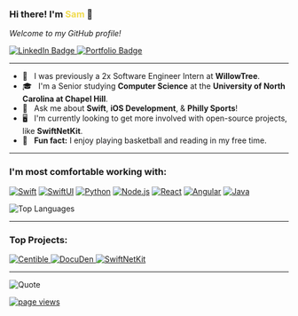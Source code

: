 <h3>Hi there! I'm <span style="color:#f0db4f;">Sam</span> 👋</h3>
<p><i>Welcome to my GitHub profile!</i></p>

<a href="https://www.linkedin.com/in/s-gilmore/">
  <img src="https://img.shields.io/badge/-Sam_Gilmore-blue?style=for-the-badge&logo=Linkedin&logoColor=white" alt="LinkedIn Badge">
</a>
<a href="https://www.samgilmore.dev">
  <img src="https://img.shields.io/badge/-samgilmore.dev-green?style=for-the-badge&logo=appveyor" alt="Portfolio Badge">
</a>

---

- 🌱&nbsp;&nbsp;&nbsp;I was previously a 2x Software Engineer Intern at **WillowTree**.
- 🎓&nbsp;&nbsp;&nbsp;I'm a Senior studying **Computer Science** at the **University of North Carolina at Chapel Hill**.
- 💬&nbsp;&nbsp;&nbsp;Ask me about **Swift**, **iOS Development**, & **Philly Sports**!
- 🖥️&nbsp;&nbsp;&nbsp;I'm currently looking to get more involved with open-source projects, like **SwiftNetKit**.
- 🏀&nbsp;&nbsp;&nbsp;**Fun fact:** I enjoy playing basketball and reading in my free time.

---

### I'm most comfortable working with:

[![Swift](https://img.shields.io/badge/-Swift-FA7343?style=for-the-badge&logo=swift&logoColor=white)](https://developer.apple.com/swift/)
[![SwiftUI](https://img.shields.io/badge/-SwiftUI-000000?style=for-the-badge&logo=swift&logoColor=white)](https://developer.apple.com/xcode/swiftui/)
[![Python](https://img.shields.io/badge/-Python-3776AB?style=for-the-badge&logo=python&logoColor=white)](https://www.python.org/)
[![Node.js](https://img.shields.io/badge/-Node.js-339933?style=for-the-badge&logo=node.js&logoColor=white)](https://nodejs.org/)
[![React](https://img.shields.io/badge/-React-61DAFB?style=for-the-badge&logo=react&logoColor=black)](https://reactjs.org/)
[![Angular](https://img.shields.io/badge/-Angular-DD0031?style=for-the-badge&logo=angular&logoColor=white)](https://angular.io/)
[![Java](https://img.shields.io/badge/-Java-ED8B00?style=for-the-badge&logo=openjdk&logoColor=white)](https://www.java.com/)

![Top Languages](https://github-readme-stats.vercel.app/api/top-langs/?username=samgilmore&layout=compact&theme=radical)

---

### Top Projects:

<a href="https://apps.apple.com/us/app/centible/id6443507950">
  <img src="https://img.shields.io/badge/-Centible-blue?style=for-the-badge&logo=apple&logoColor=white" alt="Centible">
</a>
<a href="https://apps.apple.com/us/app/docuden/id6615082889">
  <img src="https://img.shields.io/badge/-DocuDen-red?style=for-the-badge&logo=apple&logoColor=white" alt="DocuDen">
</a>
<a href="https://github.com/samgilmore/SwiftNetKit">
  <img src="https://img.shields.io/badge/-SwiftNetKit-orange?style=for-the-badge&logo=swift&logoColor=white" alt="SwiftNetKit">
</a>

---

<img src="https://quotes-github-readme.vercel.app/api?type=horizontal&theme=radical" alt="Quote">

[![page views](https://hits.dwyl.com/samgilmore/samgilmore.svg?style=flat-square)](http://hits.dwyl.com/samgilmore/samgilmore)
